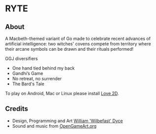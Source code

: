 ﻿# RYTE

## About
A Macbeth-themed variant of Go made to celebrate recent advances of artificial intelligence: two witches' covens compete from territory where their arcane symbols can be drawn and their rituals performed!

GGJ diversifiers
* One hand tied behind my back
* Gandhi’s Game
* No retreat, no surrender
* The Bard's Tale

To play on Android, Mac or Linux please install [Love 2D](http://love2d.org/).

## Credits
* Design, Programming and Art [William 'Wilbefast' Dyce](https://twitter.com/wilbefast)
* Sound and music from [OpenGameArt.org](http://opengameart.org) 